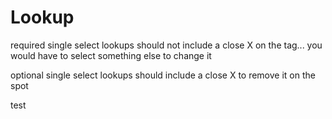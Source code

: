 # Lookup

required single select lookups should not include a close X on the tag... you would have to select something else to change it

optional single select lookups should include a close X to remove it on the spot

test
